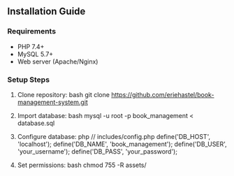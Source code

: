 ## Installation Guide

### Requirements
- PHP 7.4+
- MySQL 5.7+
- Web server (Apache/Nginx)

### Setup Steps
1. Clone repository:
   bash
   git clone https://github.com/eriehastel/book-management-system.git
  
2. Import database:
   bash
   mysql -u root -p book_management < database.sql
   
3. Configure database:
   php
   // includes/config.php
   define('DB_HOST', 'localhost');
   define('DB_NAME', 'book_management');
   define('DB_USER', 'your_username');
   define('DB_PASS', 'your_password');
   
4. Set permissions:
   bash
   chmod 755 -R assets/
   
